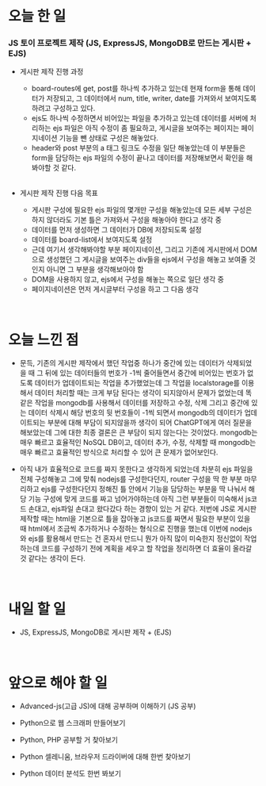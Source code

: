 # 오늘 한 일

### JS 토이 프로젝트 제작 (JS, ExpressJS, MongoDB로 만드는 게시판 + EJS)

- 게시판 제작 진행 과정

  - board-routes에 get, post를 하나씩 추가하고 있는데 현재 form을 통해 데이터가 저장되고, 그 데이터에서 num, title, writer, date를 가져와서 보여지도록 하려고 구성하고 있다.
  - ejs도 하나씩 수정하면서 비어있는 파일을 추가하고 있는데 데이터를 서버에 처리하는 ejs 파일은 아직 수정이 좀 필요하고, 게시글을 보여주는 페이지는 페이지네이션 기능을 뺀 상태로 구성은 해놓았다.
  - header와 post 부분의 a 태그 링크도 수정을 일단 해놓았는데 이 부분들은 form을 담당하는 ejs 파일의 수정이 끝나고 데이터를 저장해보면서 확인을 해봐야할 것 같다.

  <br />

- 게시판 제작 진행 다음 목표

  - 게시판 구성에 필요한 ejs 파일의 몇개만 구성을 해놓았는데 모든 세부 구성은 하지 않더라도 기본 틀은 가져와서 구성을 해놓아야 한다고 생각 중
  - 데이터를 먼저 생성하면 그 데이터가 DB에 저장되도록 설정
  - 데이터를 board-list에서 보여지도록 설정
  - 근데 여기서 생각해봐야할 부분 페이지네이션, 그리고 기존에 게시판에서 DOM으로 생성했던 그 게시글을 보여주는 div들을 ejs에서 구성을 해놓고 보여줄 것 인지 아니면 그 부분을 생각해보아야 함
  - DOM을 사용하지 않고, ejs에서 구성을 해놓는 쪽으로 일단 생각 중
  - 페이지네이션은 먼저 게시글부터 구성을 하고 그 다음 생각

<br />

# 오늘 느낀 점

- 문득, 기존의 게시판 제작에서 했던 작업중 하나가 중간에 있는 데이터가 삭제되었을 때 그 뒤에 있는 데이터들의 번호가 -1씩 줄어들면서 중간에 비어있는 번호가 없도록 데이터가 업데이트되는 작업을 추가했었는데 그 작업을 localstorage를 이용해서 데이터 처리할 때는 크게 부담 된다는 생각이 되지않아서 문제가 없었는데 똑같은 작업을 mongodb를 사용해서 데이터를 저장하고 수정, 삭제 그리고 중간에 있는 데이터 삭제시 해당 번호의 뒷 번호들이 -1씩 되면서 mongodb의 데이터가 업데이트되는 부분에 대해 부담이 되지않을까 생각이 되어 ChatGPT에게 여러 질문을 해보았는데 그에 대한 최종 결론은 큰 부담이 되지 않는다는 것이었다. mongodb는 매우 빠르고 효율적인 NoSQL DB이고, 데이터 추가, 수정, 삭제할 때 mongodb는 매우 빠르고 효율적인 방식으로 처리할 수 있어 큰 문제가 없어보인다.

- 아직 내가 효율적으로 코드를 짜지 못한다고 생각하게 되었는데 차분히 ejs 파일을 전체 구성해놓고 그에 맞춰 nodejs를 구성한다던지, router 구성을 딱 한 부분 마무리하고 ejs를 구성한다던지 정해진 틀 안에서 기능을 담당하는 부분을 딱 나눠서 해당 기능 구성에 맞게 코드를 짜고 넘어가야하는데 아직 그런 부분들이 미숙해서 js코드 손대고, ejs파일 손대고 왔다갔다 하는 경향이 있는 거 같다. 저번에 JS로 게시판 제작할 때는 html을 기본으로 틀을 잡아놓고 js코드를 짜면서 필요한 부분이 있을 때 html에서 조금씩 추가하거나 수정하는 형식으로 진행을 했는데 이번에 nodejs와 ejs를 활용해서 만드는 건 혼자서 만드니 뭔가 아직 많이 미숙한지 정신없이 작업하는데 코드를 구성하기 전에 계획을 세우고 할 작업을 정리하면 더 효율이 올라갈 것 같다는 생각이 든다.

<br />

# 내일 할 일

- JS, ExpressJS, MongoDB로 게시판 제작 + (EJS)

<br />

# 앞으로 해야 할 일

- Advanced-js(고급 JS)에 대해 공부하며 이해하기 (JS 공부)

- Python으로 웹 스크래퍼 만들어보기

- Python, PHP 공부할 거 찾아보기

- Python 셀레니움, 브라우저 드라이버에 대해 한번 찾아보기

- Python 데이터 분석도 한번 봐보기
